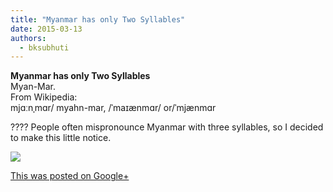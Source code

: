 ```yaml
---
title: "Myanmar has only Two Syllables"
date: 2015-03-13
authors: 
  - bksubhuti
---
```


**Myanmar has only Two Syllables**  
Myan-Mar.  
From Wikipedia:  
mjɑːnˌmɑr/ myahn-mar, /ˈmaɪænmɑr/ or/ˈmjænmɑr  
  
???? People often mispronounce Myanmar with three syllables, so I decided to make this little notice.﻿

![](https://lh6.googleusercontent.com/-ieKJuebJpZM/VQIz3U2uYHI/AAAAAAAALHs/AqkhXmXlZbE/w506-h750/15%2B-%2B1)

[This was posted on Google+](https://plus.google.com/+BhikkhuSubhuti/posts/auFDgbjgHii)